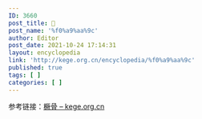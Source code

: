 ```yaml
---
ID: 3660
post_title: 𩪜
post_name: '%f0%a9%aa%9c'
author: Editor
post_date: 2021-10-24 17:14:31
layout: encyclopedia
link: 'http://kege.org.cn/encyclopedia/%f0%a9%aa%9c'
published: true
tags: [ ]
categories: [ ]
---
```

参考链接：<a href="http://kege.org.cn/encyclopedia/%e6%a9%9b%e9%aa%a8">橛骨 – kege.org.cn</a>